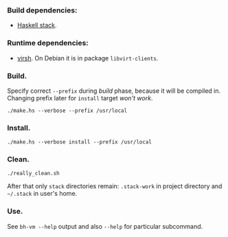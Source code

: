 
### Build dependencies:

- [Haskell stack](https://docs.haskellstack.org/en/stable/README/).

### Runtime dependencies:

- [virsh](https://libvirt.org/virshcmdref.html). On Debian it is in package
  `libvirt-clients`.

### Build.

Specify correct `--prefix` during _build_ phase, because it will be compiled
in. Changing prefix later for `install` target _won't work_.

    ./make.hs --verbose --prefix /usr/local

### Install.

    ./make.hs --verbose install --prefix /usr/local

### Clean.

    ./really_clean.sh

After that only `stack` directories remain: `.stack-work` in project directory
and `~/.stack` in user's home.

### Use.

See `bh-vm --help` output and also `--help` for particular subcommand.
